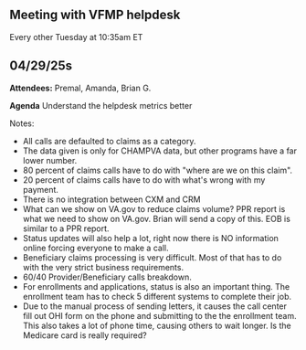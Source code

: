 

## Meeting with VFMP helpdesk
Every other Tuesday at 10:35am ET

## **04/29/25s**

**Attendees:** Premal, Amanda, Brian G.

**Agenda**
Understand the helpdesk metrics better

Notes:
 - All calls are defaulted to claims as a category.
 - The data given is only for CHAMPVA data, but other programs have a far lower number.
 - 80 percent of claims calls have to do with "where are we on this claim".
 - 20 percent of claims calls have to do with what's wrong with my payment.
 - There is no integration between CXM and CRM 
 - What can we show on VA.gov to reduce claims volume? PPR report is what we need to show on VA.gov. Brian will send a copy of this. EOB is similar to a PPR
  report. 
  - Status updates will also help a lot, right now there is NO  information online forcing everyone to make a call. 
  - Beneficiary claims processing is very difficult. Most of that has to do with the very  strict business requirements.  
  - 60/40 Provider/Beneficiary calls breakdown. 
   - For enrollments and applications, status is also an  important thing. The enrollment team has to check 5 different systems to complete their job. 
   - Due to the manual process of sending letters, it causes the call center fill out OHI form on the phone and submitting to the the enrollment team. This also takes a lot of phone
   time, causing others to wait longer. Is the Medicare card is really
   required?

